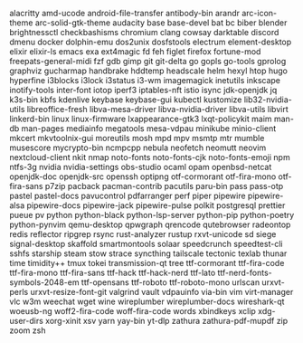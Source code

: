 alacritty
amd-ucode
android-file-transfer
antibody-bin
arandr
arc-icon-theme
arc-solid-gtk-theme
audacity
base
base-devel
bat
bc
biber
blender
brightnessctl
checkbashisms
chromium
clang
cowsay
darktable
discord
dmenu
docker
dolphin-emu
dos2unix
dosfstools
electrum
element-desktop
elixir
elixir-ls
emacs
exa
ext4magic
fd
feh
figlet
firefox
fortune-mod
freepats-general-midi
fzf
gdb
gimp
git
git-delta
go
gopls
go-tools
gprolog
graphviz
gucharmap
handbrake
hddtemp
headscale
helm
hexyl
htop
hugo
hyperfine
i3blocks
i3lock
i3status
i3-wm
imagemagick
inetutils
inkscape
inotify-tools
inter-font
iotop
iperf3
iptables-nft
istio
isync
jdk-openjdk
jq
k3s-bin
kbfs
kdenlive
keybase
keybase-gui
kubectl
kustomize
lib32-nvidia-utils
libreoffice-fresh
libva-mesa-driver
libva-nvidia-driver
libva-utils
libvirt
linkerd-bin
linux
linux-firmware
lxappearance-gtk3
lxqt-policykit
maim
man-db
man-pages
mediainfo
megatools
mesa-vdpau
minikube
minio-client
mkcert
mkvtoolnix-gui
moreutils
mosh
mpd
mpv
msmtp
mtr
mumble
musescore
mycrypto-bin
ncmpcpp
nebula
neofetch
neomutt
neovim
nextcloud-client
nkit
nmap
noto-fonts
noto-fonts-cjk
noto-fonts-emoji
npm
ntfs-3g
nvidia
nvidia-settings
obs-studio
ocaml
opam
openbsd-netcat
openjdk-doc
openjdk-src
openssh
optipng
otf-cormorant
otf-fira-mono
otf-fira-sans
p7zip
pacback
pacman-contrib
pacutils
paru-bin
pass
pass-otp
pastel
pastel-docs
pavucontrol
pdfarranger
perf
piper
pipewire
pipewire-alsa
pipewire-docs
pipewire-jack
pipewire-pulse
polkit
postgresql
prettier
pueue
pv
python
python-black
python-lsp-server
python-pip
python-poetry
python-pynvim
qemu-desktop
qpwgraph
qrencode
qutebrowser
radeontop
redis
reflector
ripgrep
rsync
rust-analyzer
rustup
rxvt-unicode
sd
siege
signal-desktop
skaffold
smartmontools
solaar
speedcrunch
speedtest-cli
sshfs
starship
steam
stow
strace
syncthing
tailscale
tectonic
texlab
thunar
time
timidity++
tmux
tokei
transmission-qt
tree
ttf-cormorant
ttf-fira-code
ttf-fira-mono
ttf-fira-sans
ttf-hack
ttf-hack-nerd
ttf-lato
ttf-nerd-fonts-symbols-2048-em
ttf-opensans
ttf-roboto
ttf-roboto-mono
urlscan
urxvt-perls
urxvt-resize-font-git
valgrind
vault
vdpauinfo
via-bin
vim
virt-manager
vlc
w3m
weechat
wget
wine
wireplumber
wireplumber-docs
wireshark-qt
woeusb-ng
woff2-fira-code
woff-fira-code
words
xbindkeys
xclip
xdg-user-dirs
xorg-xinit
xsv
yarn
yay-bin
yt-dlp
zathura
zathura-pdf-mupdf
zip
zoom
zsh

